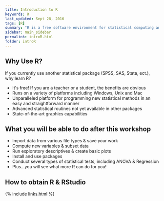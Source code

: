 ```yaml
---
title: Introduction to R
keywords: R
last_updated: Sept 28, 2016
tags: [R]
summary: "R is a free software environment for statistical computing and graphics. It compiles and runs on a wide variety of UNIX platforms, Windows and MacOS."
sidebar: main_sidebar
permalink: introR.html
folder: introR
---
```

  
## Why Use R?  
  
If you currently use another statistical package (SPSS, SAS, Stata, ect.), why learn R?  
  
* It's free! If you are a teacher or a student, the benefits are obvious    
* Runs on a variety of platforms including Windows, Unix and Mac    
* Unparalleled platform for programming new statistical methods in an easy and straightforward manner    
* Advanced statistical routines not yet available in other packages    
* State-of-the-art graphics capabilities    

## What you will be able to do after this workshop  

* Import data from various file types & save your work    
* Compute new variables & subset data    
* Run exploratory descriptives & create basic plots   
* Install and use packages  
* Conduct several types of statistical tests, including ANOVA & Regression  
* Plus…you will see what more R can do for you!  

## How to obtain R & RStudio  

{% include links.html %}
